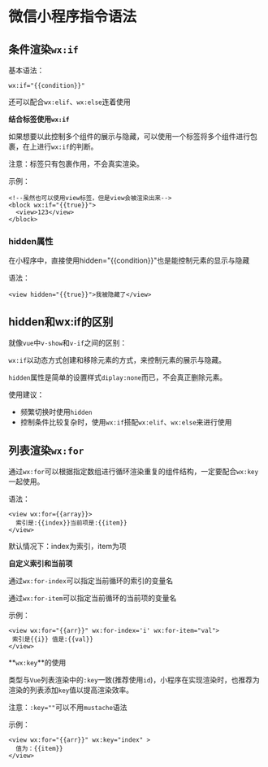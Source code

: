 # 微信小程序指令语法

## 条件渲染`wx:if`

基本语法：

```
wx:if="{{condition}}"
```

还可以配合`wx:elif`、`wx:else`连着使用



**结合<block>标签使用`wx:if`**

如果想要以此控制多个组件的展示与隐藏，可以使用一个<block></block>标签将多个组件进行包裹，在<block>上进行`wx:if`的判断。

注意：<block>标签只有包裹作用，不会真实渲染。

示例：

```vue
<!--虽然也可以使用view标签，但是view会被渲染出来-->
<block wx:if="{{true}}">
  <view>123</view>
</block>
```



### hidden属性

在小程序中，直接使用hidden="{{condition}}"也是能控制元素的显示与隐藏

语法：

```vue
<view hidden="{{true}}">我被隐藏了</view>
```

## hidden和wx:if的区别

就像`vue`中`v-show`和`v-if`之间的区别：

`wx:if`以动态方式创建和移除元素的方式，来控制元素的展示与隐藏。

`hidden`属性是简单的设置样式`diplay:none`而已，不会真正删除元素。

使用建议：

* 频繁切换时使用`hidden`
* 控制条件比较复杂时，使用`wx:if`搭配`wx:elif`、`wx:else`来进行使用





## 列表渲染`wx:for`

通过`wx:for`可以根据指定数组进行循环渲染重复的组件结构，一定要配合`wx:key`一起使用。

语法：

```vue
<view wx:for={{array}}>
  索引是:{{index}}当前项是:{{item}}
</view>
```

默认情况下：index为索引，item为项



**自定义索引和当前项**

通过`wx:for-index`可以指定当前循环的索引的变量名

通过`wx:for-item`可以指定当前循环的当前项的变量名

示例：

```vue
<view wx:for="{{arr}}" wx:for-index='i' wx:for-item="val">
 索引是{{i}} 值是:{{val}}
</view>
```



**`wx:key`**的使用

类型与`Vue`列表渲染中的`:key`一致(推荐使用`id`)，小程序在实现渲染时，也推荐为渲染的列表添加`key`值以提高渲染效率。

注意：`:key=""`可以不用`mustache`语法

示例：

```vue
<view wx:for="{{arr}}" wx:key="index" >
  值为：{{item}}
</view>
```

